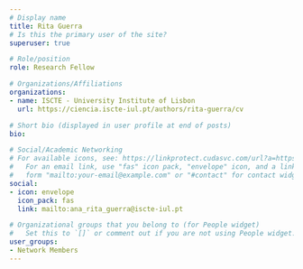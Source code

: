 ```yaml
---
# Display name
title: Rita Guerra
# Is this the primary user of the site?
superuser: true

# Role/position
role: Research Fellow

# Organizations/Affiliations
organizations:
- name: ISCTE - University Institute of Lisbon
  url: https://ciencia.iscte-iul.pt/authors/rita-guerra/cv

# Short bio (displayed in user profile at end of posts)
bio: 

# Social/Academic Networking
# For available icons, see: https://linkprotect.cudasvc.com/url?a=https%3a%2f%2fsourcethemes.com%2facademic%2fdocs%2fpage-builder%2f%23icons&c=E,1,03Q55I8O6D-V-MsaI5i3Th7UvGHpRVj6l4dANOBXiQaBRckWF-Uxi40d1B8mh5T88rS8FWL6R2UVO5-e4mDAmzVU5C2FJcU0kEkb6Qi2tyc,&typo=1
#   For an email link, use "fas" icon pack, "envelope" icon, and a link in the
#   form "mailto:your-email@example.com" or "#contact" for contact widget.
social:
- icon: envelope
  icon_pack: fas
  link: mailto:ana_rita_guerra@iscte-iul.pt

# Organizational groups that you belong to (for People widget)
#   Set this to `[]` or comment out if you are not using People widget.
user_groups:
- Network Members
---
```

